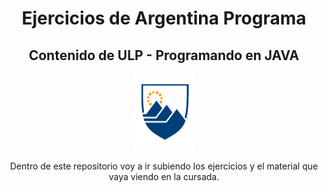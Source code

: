   <h1 align="center">Ejercicios de Argentina Programa</h1>
    <h2 align="center">Contenido de ULP - Programando en JAVA</h2>
    <p align="center"><img src="/ulp.png" alt=""></p>
    <p align="center">
        Dentro de este repositorio voy a ir subiendo los ejercicios y el material que vaya viendo en la cursada.
    </p>
